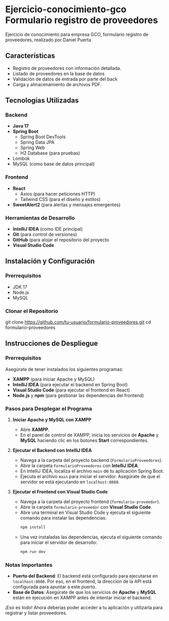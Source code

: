 # Ejercicio-conocimiento-gco Formulario registro de proveedores
Ejercicio de conocimiento para empresa GCO, formulario registro de proveedores, realizado por Daniel Puerta

## Características
- Registro de proveedores con información detallada.
- Listado de proveedores en la base de datos
- Validación de datos de entrada por parte del back
- Carga y almacenamiento de archivos PDF.
  
## Tecnologías Utilizadas
### Backend
- **Java 17**
- **Spring Boot**
  - Spring Boot DevTools
  - Spring Data JPA
  - Spring Web
  - H2 Database (para pruebas)
-   Lombok
-   MySQL (como base de datos principal)

### Frontend
- **React**
  - Axios (para hacer peticiones HTTP)
  - Tailwind CSS (para el diseño y estilos)
- **SweetAlert2** (para alertas y mensajes emergentes)
  
### Herramientas de Desarrollo
- **IntelliJ IDEA** (como IDE principal)
- **Git** (para control de versiones)
- **GitHub** (para alojar el repositorio del proyecto
- **Visual Studio Code** 
  
## Instalación y Configuración
### Prerrequisitos
- JDK 17
- Node.js
- MySQL

### Clonar el Repositorio

git clone https://github.com/tu-usuario/formulario-proveedores.git
cd formulario-proveedores

## Instrucciones de Despliegue

### Prerrequisitos
Asegúrate de tener instalados los siguientes programas:
- **XAMPP** (para iniciar Apache y MySQL)
- **IntelliJ IDEA** (para ejecutar el backend en Spring Boot)
- **Visual Studio Code** (para ejecutar el frontend en React)
- **Node.js** y **npm** (para gestionar las dependencias del frontend)

### Pasos para Desplegar el Programa

1. **Iniciar Apache y MySQL con XAMPP**
   - Abre **XAMPP**.
   - En el panel de control de XAMPP, inicia los servicios de **Apache** y **MySQL** haciendo clic en los botones **Start** correspondientes.

2. **Ejecutar el Backend con IntelliJ IDEA**
   - Navega a la carpeta del proyecto backend (`FormularioProveedores`).
   - Abre la carpeta `FormularioProveedores` con **IntelliJ IDEA**.
   - En IntelliJ IDEA, localiza el archivo `main` de tu aplicación Spring Boot.
   - Ejecuta el archivo `main` para iniciar el servidor. Asegúrate de que el servidor se está ejecutando en `localhost:8080`.

3. **Ejecutar el Frontend con Visual Studio Code**
   - Navega a la carpeta del proyecto frontend (`formulario-proveedor`).
   - Abre la carpeta `formulario-proveedor` con **Visual Studio Code**.
   - Abre una terminal en Visual Studio Code y ejecuta el siguiente comando para instalar las dependencias:
     ```bash
     npm install
     ```
   - Una vez instaladas las dependencias, ejecuta el siguiente comando para iniciar el servidor de desarrollo:
     ```bash
     npm run dev
     ```

### Notas Importantes
- **Puerto del Backend**: El backend está configurado para ejecutarse en `localhost:8080`. Por eso, en el frontend, la dirección de la API está configurada para apuntar a este puerto.
- **Base de Datos**: Asegúrate de que los servicios de **Apache** y **MySQL** están en ejecución en XAMPP antes de intentar iniciar el backend.

¡Eso es todo! Ahora deberías poder acceder a tu aplicación y utilizarla para registrar y listar proveedores.
